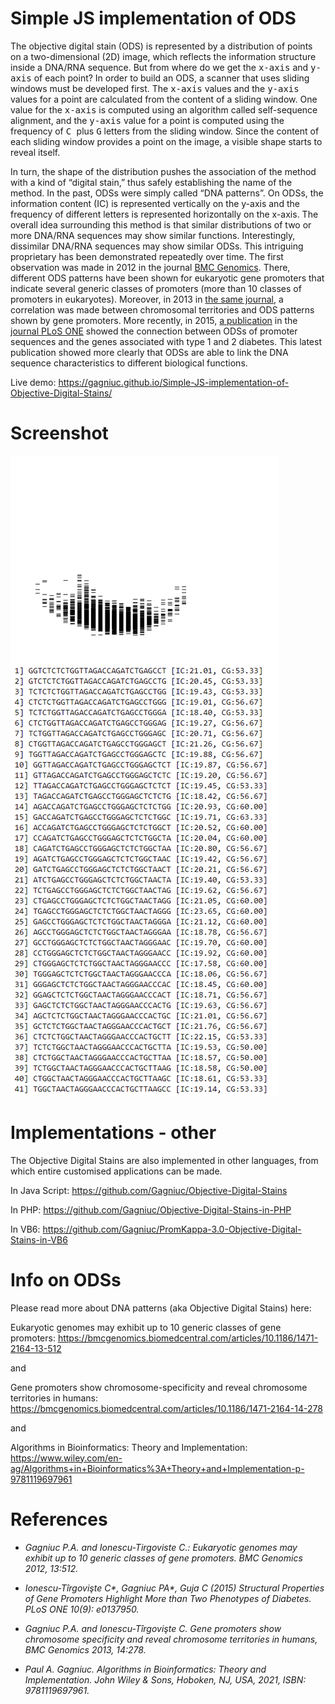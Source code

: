 # Simple JS implementation of ODS

The objective digital stain (ODS) is represented by a distribution of points on a two-dimensional (2D) image, which reflects the information structure inside a DNA/RNA sequence. But from where do we get the <kbd>x-axis</kbd> and <kbd>y-axis</kbd> of each point? In order to build an ODS, a scanner that uses sliding windows must be developed first. The <kbd>x-axis</kbd> values and the <kbd>y-axis</kbd> values for a point are calculated from the content of a sliding window. One value for the <kbd>x-axis</kbd> is computed using an algorithm called self-sequence alignment, and the <kbd>y-axis</kbd> value for a point is computed using the frequency of <kbd>C </kbd>plus <kbd>G</kbd> letters from the sliding window. Since the content of each sliding window provides a point on the image, a visible shape starts to reveal itself.

In turn, the shape of the distribution pushes the association of the method with a kind of “digital stain,” thus safely establishing the name of the method. In the past, ODSs were simply called “DNA patterns”. On ODSs, the information content (IC) is represented vertically on the y-axis and the frequency of different letters is represented horizontally on the x-axis. The overall idea surrounding this method is that similar distributions of two or more DNA/RNA sequences may show similar functions. Interestingly, dissimilar
DNA/RNA sequences may show similar ODSs. This intriguing proprietary has been demonstrated repeatedly over time. The first observation was made in 2012 in the journal [BMC Genomics](https://bmcgenomics.biomedcentral.com/articles/10.1186/1471-2164-13-512). There, different ODS patterns have been shown for eukaryotic gene promoters that indicate several generic classes of promoters (more than 10 classes of promoters in eukaryotes). Moreover, in 2013 in [the same journal](https://bmcgenomics.biomedcentral.com/articles/10.1186/1471-2164-14-278), a correlation was made between chromosomal territories and ODS patterns shown by gene promoters. More recently, in 2015, [a publication](https://www.ncbi.nlm.nih.gov/pmc/articles/PMC4574929/) in the [journal PLoS ONE](https://doi.org/10.1371/journal.pone.0137950) showed the connection between ODSs of promoter sequences and the genes associated with type 1 and 2 diabetes. This latest publication showed more clearly that ODSs are able to link the DNA sequence characteristics to different biological functions.

Live demo: https://gagniuc.github.io/Simple-JS-implementation-of-Objective-Digital-Stains/

# Screenshot
<kbd><img src="https://github.com/Gagniuc/Simple-JS-implementation-of-Objective-Digital-Stain-ODS-/blob/main/Objective%20Digital%20Stains.PNG" /></kbd>


# Implementations - other
The Objective Digital Stains are also implemented in other languages, from which entire customised applications can be made.

In Java Script:
https://github.com/Gagniuc/Objective-Digital-Stains

In PHP:
https://github.com/Gagniuc/Objective-Digital-Stains-in-PHP

In VB6:
https://github.com/Gagniuc/PromKappa-3.0-Objective-Digital-Stains-in-VB6

# Info on ODSs
 Please read more about DNA patterns (aka Objective Digital Stains) here:
 
 Eukaryotic genomes may exhibit up to 10 generic classes of gene promoters: 
 https://bmcgenomics.biomedcentral.com/articles/10.1186/1471-2164-13-512
 
 and 
 
 Gene promoters show chromosome-specificity and reveal chromosome territories in humans:
 https://bmcgenomics.biomedcentral.com/articles/10.1186/1471-2164-14-278
 
 and
 
 Algorithms in Bioinformatics: Theory and Implementation:
 https://www.wiley.com/en-ag/Algorithms+in+Bioinformatics%3A+Theory+and+Implementation-p-9781119697961
 

# References

- <i>Gagniuc P.A. and Ionescu-Tirgoviste C.: Eukaryotic genomes may exhibit up to 10 generic classes of gene promoters. BMC Genomics 2012, 13:512.</i>

- <i>Ionescu-Tîrgovişte C*, Gagniuc PA*, Guja C (2015) Structural Properties of Gene Promoters Highlight More than Two Phenotypes of Diabetes. PLoS ONE 10(9): e0137950.</i>

- <i>Gagniuc P.A. and Ionescu-Tîrgovişte C. Gene promoters show chromosome specificity and reveal chromosome territories in humans, BMC Genomics 2013, 14:278.</i>

- <i>Paul A. Gagniuc. Algorithms in Bioinformatics: Theory and Implementation. John Wiley & Sons, Hoboken, NJ, USA, 2021, ISBN: 9781119697961.</i>
